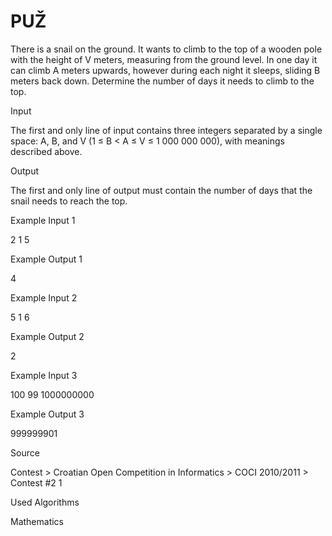 # PUŽ

There is a snail on the ground. It wants to climb to the top of a wooden pole with the height of V meters, measuring from the ground level. In one day it can climb A meters upwards, however during each night it sleeps, sliding B meters back down. Determine the number of days it needs to climb to the top. 

Input

The first and only line of input contains three integers separated by a single space: A, B, and V (1 ≤ B < A ≤ V ≤ 1 000 000 000), with meanings described above. 

Output

The first and only line of output must contain the number of days that the snail needs to reach the top. 

Example Input 1 

2 1 5

Example Output 1 

4

Example Input 2 

5 1 6

Example Output 2 

2

Example Input 3 

100 99 1000000000

Example Output 3 

999999901

Source

Contest > Croatian Open Competition in Informatics > COCI 2010/2011 > Contest #2 1

Used Algorithms

Mathematics
